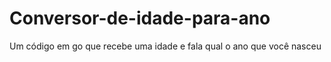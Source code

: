 # Conversor-de-idade-para-ano
Um código em go que recebe uma idade e fala qual o ano que você nasceu
